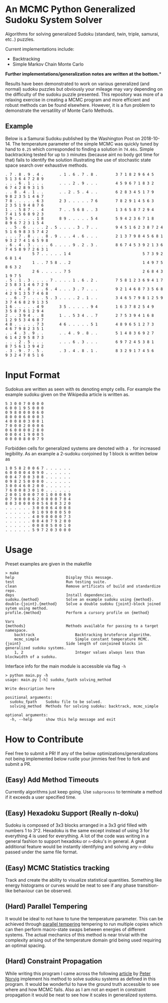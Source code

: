 # An MCMC Python Generalized Sudoku System Solver

Algorithms for solving generalized Sudoku (standard, twin, triple, samurai, etc..) puzzles.

Current implementations include:
  - Backtracking
  - Simple Markov Chain Monte Carlo
  
**Further implementations/generalization notes are written at the bottom.***

Results have been demonstrated to work on various generalized (and normal) sudoku puzzles but
obviously your mileage may vary depending on the difficulty of the sudoku puzzle presented. This
repository was more of a relaxing exercise in creating a MCMC program and more efficient and
robust methods can be found elsewhere. However, it is a fun problem to demonstrate the versatility
of Monte Carlo Methods.

## Example

Below is a Samurai Sudoku published by the Washington Post on 2018-10-14. The temperature
parameter of the simple MCMC was quickly tuned by hand to `0.25` which corresponded to finding a
solution in `74.66s`. Simple backtracking tested for up to `3` minutes (because aint no body got
time for that) fails to identify the solution illustrating the use of stochastic state space search
over exhaustive methods.

```
. 7 . 8 . 9 . 4 .       . 1 . 6 . 7 . 8 .        3 7 1 8 2 9 6 4 5       5 1 3 6 4 7 2 8 9
. . . 6 . 1 . . .       . . . 2 . 9 . . .        4 5 9 6 7 1 8 3 2       6 7 4 2 8 9 3 1 5
. . 8 . 4 . 1 . .       . . 2 . 5 . 4 . .        6 2 8 3 4 5 1 7 9       9 8 2 3 5 1 4 6 7
7 8 . . . . . 6 3       2 3 . . . . . 7 6        7 8 2 9 1 4 5 6 3       2 3 5 1 9 4 8 7 6
1 . . 5 8 7 . . 4       7 . . 5 6 8 . . 3        1 3 6 5 8 7 2 9 4       7 4 1 5 6 8 9 2 3
5 9 . . . . . 1 8       8 9 . . . . . 5 4        5 9 4 2 3 6 7 1 8       8 9 6 7 2 3 1 5 4
. . 5 . 6 . . . . 2 . 5 . . . . 3 . 7 . .        9 4 5 1 6 2 3 8 7 2 4 5 1 6 9 8 3 5 7 4 2
. . . 7 . 8 . . . 8 . 9 . . . 4 . 6 . . .        2 1 3 7 9 8 4 5 6 8 1 9 3 2 7 4 1 6 5 9 8
. 6 . 4 . 3 . . . . 6 . . . . 9 . 2 . 3 .        8 6 7 4 5 3 9 2 1 3 6 7 4 5 8 9 7 2 6 3 1
            5 7 . . . . . 1 4                                5 7 3 9 2 6 8 1 4
            1 . . 7 5 8 . . 2                                1 4 9 7 5 8 6 3 2
            2 6 . . . . . 7 5                                2 6 8 4 3 1 9 7 5
. 5 . 1 . 3 . . . . 7 . . . . 1 . 6 . 2 .        7 5 8 1 2 3 6 9 4 1 7 2 5 8 3 1 4 6 7 2 9
. . . 4 . 8 . . . 6 . 4 . . . 3 . 7 . . .        9 2 1 4 6 8 7 3 5 6 8 4 2 9 1 3 5 7 4 6 8
. . 6 . 7 . . . . 5 . 3 . . . . 2 . 1 . .        3 4 6 5 7 9 8 1 2 5 9 3 7 4 6 8 2 9 1 3 5
1 6 . . . . . 4 9       3 5 . . . . . 9 4        1 6 3 7 8 2 5 4 9       3 5 8 7 6 1 2 9 4
2 . . 3 9 4 . . 8       1 . . 5 3 4 . . 7        2 7 5 3 9 4 1 6 8       1 2 9 5 3 4 6 8 7
4 8 . . . . . 7 3       4 6 . . . . . 5 1        4 8 9 6 5 1 2 7 3       4 6 7 9 8 2 3 5 1
. . 4 . 3 . 9 . .       . . 4 . 9 . 8 . .        5 1 4 8 3 6 9 2 7       6 1 4 2 9 5 8 7 3
. . . 2 . 5 . . .       . . . 6 . 3 . . .        6 9 7 2 4 5 3 8 1       8 7 5 6 1 3 9 4 2
. 3 . 9 . 7 . 5 .       . 3 . 4 . 8 . 1 .        8 3 2 9 1 7 4 5 6       9 3 2 4 7 8 5 1 6
```

# Input Format
Sudokus are written as seen with `0`s denoting empty cells. For example the example sudoku given on the Wikipedia article is written as.

```
5 3 0 0 7 0 0 0 0
6 0 0 1 9 5 0 0 0
0 9 8 0 0 0 0 6 0
8 0 0 0 6 0 0 0 3
4 0 0 8 0 3 0 0 1
7 0 0 0 2 0 0 0 6
0 6 0 0 0 0 2 8 0
0 0 0 4 1 9 0 0 5
0 0 0 0 8 0 0 7 9
```

Forbidden cells for generalized systems are denoted with a `.` for increased legibility. As an
example a 2-sudoku conjoined by 1 block is written below as

```
1 0 5 8 2 0 0 6 7 . . . . . .
6 0 0 0 0 4 0 9 0 . . . . . .
0 0 4 7 0 0 3 0 8 . . . . . .
0 9 8 2 5 0 0 0 0 . . . . . .
3 0 0 4 6 0 2 0 0 . . . . . .
7 6 0 0 8 3 0 1 0 . . . . . .
2 0 0 1 0 0 0 7 0 1 0 0 0 6 9
0 7 9 0 0 0 6 2 0 0 0 0 7 0 4
8 0 3 0 0 0 0 0 5 6 8 0 3 2 0
. . . . . . 3 0 0 0 6 4 0 0 8
. . . . . . 0 1 0 9 0 0 0 5 0
. . . . . . 4 0 9 0 0 0 0 7 3
. . . . . . 0 0 4 0 7 9 2 0 0
. . . . . . 0 0 8 0 5 0 0 1 0
. . . . . . 5 9 7 2 0 3 0 0 0
```

# Usage
Preset examples are given in the makefile

```
> make
help                       Display this message.
test                       Run testing suite.
clean                      Remove artificats of build and standardize repo.
deps                       Install dependencies.
sudoku.{method}            Solve an example sudoku using {method}.
double-{joint}.{method}    Solve a double sudoku {joint}-block joined sytem using method.
profile.{method}           Perform a cursory profile on {method}

Vars
{methods}                  Methods available for passing to a target namespace.
    backtrack                  Backtracking bruteforce algorithm.
    mcmc_simple                Simple constant temperature MCMC.
{joint}                    Side length of conjoined blocks in generalized sudoku systems.
    1, 2                       Integer values always less than blockwidth of a sudoku.
```

Interface info for the main module is accessible via flag `-h`

```
> python main.py -h
usage: main.py [-h] sudoku_fpath solving_method

Write description here

positional arguments:
  sudoku_fpath    Sudoku file to be solved.
  solving_method  Methods for solving sudoku: backtrack, mcmc_simple

optional arguments:
  -h, --help      show this help message and exit
```

# How to Contribute

Feel free to submit a PR! If any of the below optimizations/generalizations not being implemented
below rustle your jimmies feel free to fork and submit a PR.

## (Easy) Add Method Timeouts

Currently algorithms just keep going. Use `subprocess` to terminate a method if it exceeds a user
specified time.

## (Easy) Hexadoku Support (Really n-doku)

Sudoku is composed of 3x3 blocks arranged in a 3x3 grid filled with numbers 1 to 3^2. Hexadoku is
the same except instead of using 3 for everything 4 is used for everything. A lot of the code was
writing in a general fashion to support hexadoku or `n`-doku's in general. A great additional 
feature would be instantly identifying and solving any `n`-doku passed under the same file format.

## (Easy) MCMC Statistics tracking

Track and create the ability to visualize statistical quantities. Something like energy histograms
or curves would be neat to see if any phase transition-like behaviour can be observed.

## (Hard) Parallel Tempering

It would be ideal to not have to tune the temperature parameter. This can be achieved through 
 [parallel tempering](https://en.wikipedia.org/wiki/Parallel_tempering)
tempering to run multiple copies which can then perform macro-state swaps between energies of
different systems. The actual mechanics of this method is near trivial with the complexity arising out
of the temperature domain grid being used requiring an optimal spacing.

## (Hard) Constraint Propagation

While writing this program I came across the following
 [article](http://www.norvig.com/sudoku.html)
by
 [Peter Norvig](https://en.wikipedia.org/wiki/Peter_Norvig)
implement his method to solve sudoku systems as defined in this program. It would be wonderful to
have the ground truth accessible to see where and how MCMC fails. Also as I am not an expert in
constraint propagation it would be neat to see how it scales in generalized systems.

